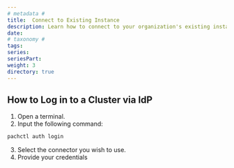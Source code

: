 ```yaml
---
# metadata # 
title:  Connect to Existing Instance
description: Learn how to connect to your organization's existing instance. 
date: 
# taxonomy #
tags: 
series:
seriesPart:
weight: 3
directory: true
---
```


## How to Log in to a Cluster via IdP

1. Open a terminal.
2. Input the following command:
```s
pachctl auth login
```
3. Select the connector you wish to use.
4. Provide your credentials